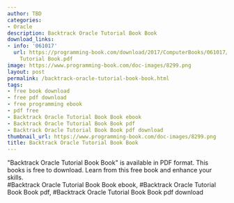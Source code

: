 ```yaml
---
author: TBD
categories:
- Oracle
description: Backtrack Oracle Tutorial Book Book
download_links:
- info: '061017'
  url: https://programming-book.com/download/2017/ComputerBooks/061017/Backtrack Oracle
    Tutorial Book.pdf
image: https://www.programming-book.com/doc-images/8299.png
layout: post
permalink: /backtrack-oracle-tutorial-book-book.html
tags:
- free book download
- free pdf download
- free programming ebook
- pdf free
- Backtrack Oracle Tutorial Book Book ebook
- Backtrack Oracle Tutorial Book Book pdf
- Backtrack Oracle Tutorial Book Book pdf download
thumbnail_url: https://www.programming-book.com/doc-images/8299.png
title: Backtrack Oracle Tutorial Book Book
---
```


 
<div class="item-desc text-justify">
  "Backtrack Oracle Tutorial Book Book" is available in PDF format. This books is free to download. Learn from this free book and enhance your skills.
  <br>
  #Backtrack Oracle Tutorial Book Book ebook, #Backtrack Oracle Tutorial Book Book pdf, #Backtrack Oracle Tutorial Book Book pdf download
</div>